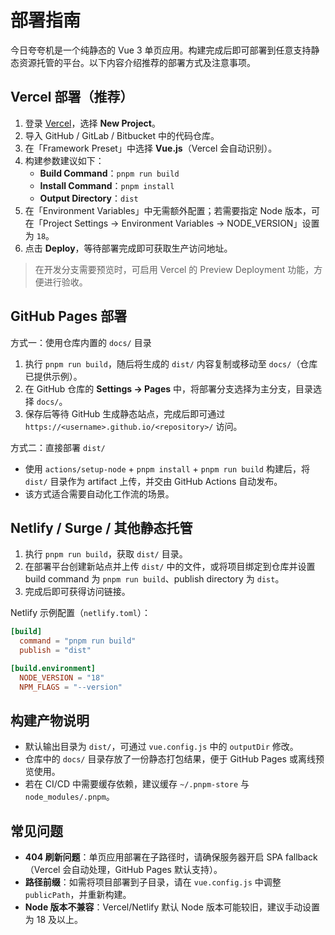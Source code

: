 # 部署指南

今日夸夸机是一个纯静态的 Vue 3 单页应用。构建完成后即可部署到任意支持静态资源托管的平台。以下内容介绍推荐的部署方式及注意事项。

## Vercel 部署（推荐）

1. 登录 [Vercel](https://vercel.com/)，选择 **New Project**。
2. 导入 GitHub / GitLab / Bitbucket 中的代码仓库。
3. 在「Framework Preset」中选择 **Vue.js**（Vercel 会自动识别）。
4. 构建参数建议如下：
   - **Build Command**：`pnpm run build`
   - **Install Command**：`pnpm install`
   - **Output Directory**：`dist`
5. 在「Environment Variables」中无需额外配置；若需要指定 Node 版本，可在「Project Settings → Environment Variables → NODE_VERSION」设置为 `18`。
6. 点击 **Deploy**，等待部署完成即可获取生产访问地址。

> 在开发分支需要预览时，可启用 Vercel 的 Preview Deployment 功能，方便进行验收。

## GitHub Pages 部署

方式一：使用仓库内置的 `docs/` 目录

1. 执行 `pnpm run build`，随后将生成的 `dist/` 内容复制或移动至 `docs/`（仓库已提供示例）。
2. 在 GitHub 仓库的 **Settings → Pages** 中，将部署分支选择为主分支，目录选择 `docs/`。
3. 保存后等待 GitHub 生成静态站点，完成后即可通过 `https://<username>.github.io/<repository>/` 访问。

方式二：直接部署 `dist/`

- 使用 `actions/setup-node` + `pnpm install` + `pnpm run build` 构建后，将 `dist/` 目录作为 artifact 上传，并交由 GitHub Actions 自动发布。
- 该方式适合需要自动化工作流的场景。

## Netlify / Surge / 其他静态托管

1. 执行 `pnpm run build`，获取 `dist/` 目录。
2. 在部署平台创建新站点并上传 `dist/` 中的文件，或将项目绑定到仓库并设置 build command 为 `pnpm run build`、publish directory 为 `dist`。
3. 完成后即可获得访问链接。

Netlify 示例配置（`netlify.toml`）：

```toml
[build]
  command = "pnpm run build"
  publish = "dist"

[build.environment]
  NODE_VERSION = "18"
  NPM_FLAGS = "--version"
```

## 构建产物说明

- 默认输出目录为 `dist/`，可通过 `vue.config.js` 中的 `outputDir` 修改。
- 仓库中的 `docs/` 目录存放了一份静态打包结果，便于 GitHub Pages 或离线预览使用。
- 若在 CI/CD 中需要缓存依赖，建议缓存 `~/.pnpm-store` 与 `node_modules/.pnpm`。

## 常见问题

- **404 刷新问题**：单页应用部署在子路径时，请确保服务器开启 SPA fallback（Vercel 会自动处理，GitHub Pages 默认支持）。
- **路径前缀**：如需将项目部署到子目录，请在 `vue.config.js` 中调整 `publicPath`，并重新构建。
- **Node 版本不兼容**：Vercel/Netlify 默认 Node 版本可能较旧，建议手动设置为 18 及以上。
